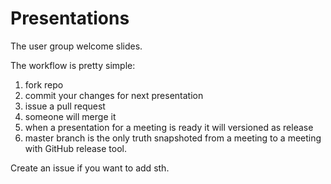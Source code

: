 Presentations
=============

The user group welcome slides.

The workflow is pretty simple:
1. fork repo
2. commit your changes for next presentation
3. issue a pull request
4. someone will merge it
5. when a presentation for a meeting is ready it will versioned as release
6. master branch is the only truth snapshoted from a meeting to a meeting with GitHub release tool.

Create an issue if you want to add sth.
